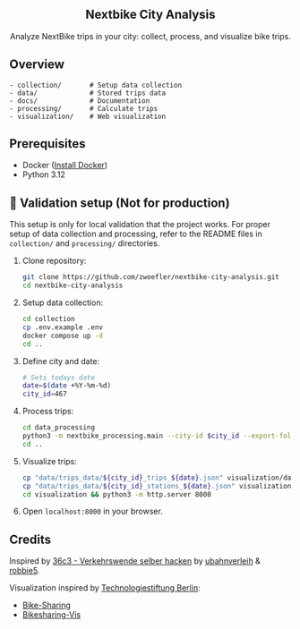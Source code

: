 <div align="center" width="100%">
    <h2>Nextbike City Analysis</h2>
    <p>Analyze NextBike trips in your city: collect, process, and visualize bike trips.</p>
</div>

## Overview

```SHELL
- collection/       # Setup data collection
- data/             # Stored trips data
- docs/             # Documentation
- processing/       # Calculate trips
- visualization/    # Web visualization
```

## Prerequisites
- Docker ([Install Docker](https://docs.docker.com/engine/install/))
- Python 3.12

## 🚀 Validation setup (Not for production)

This setup is only for local validation that the project works.
For proper setup of data collection and processing, refer to the README files in `collection/` and `processing/` directories.

1. Clone repository:
   ```sh
   git clone https://github.com/zwoefler/nextbike-city-analysis.git
   cd nextbike-city-analysis
   ```
2. Setup data collection:
   ```sh
   cd collection
   cp .env.example .env 
   docker compose up -d 
   cd ..
   ```
3. Define city and date:
   ```sh
   # Sets todays date
   date=$(date +%Y-%m-%d)
   city_id=467
   ```
4. Process trips:
   ```sh
   cd data_processing
   python3 -m nextbike_processing.main --city-id $city_id --export-folder ../data/trips_data/ --date $date
   cd ..
   ```
5. Visualize trips:
   ```sh
   cp "data/trips_data/${city_id}_trips_${date}.json" visualization/data/
   cp "data/trips_data/${city_id}_stations_${date}.json" visualization/data/
   cd visualization && python3 -m http.server 8000
   ```
6. Open `localhost:8000` in your browser.

## Credits
Inspired by [36c3 - Verkehrswende selber hacken](https://www.youtube.com/watch?v=WhgRRpA3b2c) by [ubahnverleih](https://github.com/ubahnverleih) & [robbie5](https://github.com/robbi5).

Visualization inspired by [Technologiestiftung Berlin](https://github.com/technologiestiftung):
- [Bike-Sharing](https://github.com/technologiestiftung/bike-sharing)
- [Bikesharing-Vis](https://github.com/technologiestiftung/bikesharing-vis)

